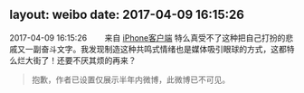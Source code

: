 layout: weibo
date: 2017-04-09 16:15:26
---
<meta name="referrer" content="no-referrer" />

2017-04-09 16:15:26  &nbsp;&nbsp;&nbsp;&nbsp;&nbsp;&nbsp; 来自 <a href="http://app.weibo.com/t/feed/9ksdit" rel="nofollow">iPhone客户端</a>
特么真受不了这种把自己打扮的悲戚又一副奋斗文字。我发现制造这种共鸣式情绪也是媒体吸引眼球的方式，这都特么烂大街了！还要不厌其烦的再来？
>  抱歉，作者已设置仅展示半年内微博，此微博已不可见。 ​​​
